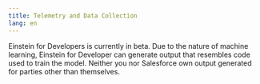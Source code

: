```yaml
---
title: Telemetry and Data Collection
lang: en
---
```


Einstein for Developers is currently in beta.
Due to the nature of machine learning, Einstein for Developer can generate output that resembles code used to train the model. Neither you nor Salesforce own output generated for parties other than themselves.
